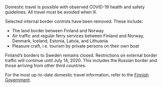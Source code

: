 Domestic travel is possible with observed COVID-19 health and safety guidelines. All travel must be avoided when ill.

Selected internal border controls have been removed. These include:

- The land border between Finland and Norway
- Air traffic and regular ferry services between Finland and Norway, Denmark, Iceland, Estonia, Latvia, and Lithuania
- Pleasure craft, i.e. tourism by private persons on their own boat

Finland’s borders to Sweden remains closed. Restrictions on external border traffic will continue until July 14, 2020. This includes the Russian border and those arriving from other third countries.

For the most up-to-date domestic travel information, refer to the [Finnish Government](https://valtioneuvosto.fi/en/information-on-coronavirus/current-restrictions).
